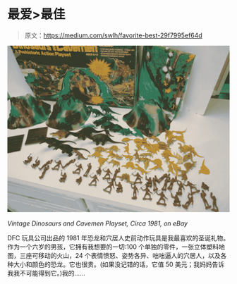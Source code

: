 # 最爱>最佳

> 原文：<https://medium.com/swlh/favorite-best-29f7995ef64d>

![](img/4a40e703e033cb05480abd7b7b964def.png)

*Vintage Dinosaurs and Cavemen Playset, Circa 1981, on eBay*

DFC 玩具公司出品的 1981 年恐龙和穴居人史前动作玩具是我最喜欢的圣诞礼物。作为一个六岁的男孩，它拥有我想要的一切:100 个单独的零件，一张立体塑料地图，三座可移动的火山，24 个表情愤怒、姿势各异、咄咄逼人的穴居人，以及各种大小和颜色的恐龙。它也很贵。(如果没记错的话，它值 50 美元；我妈妈告诉我我不可能得到它。)我的……